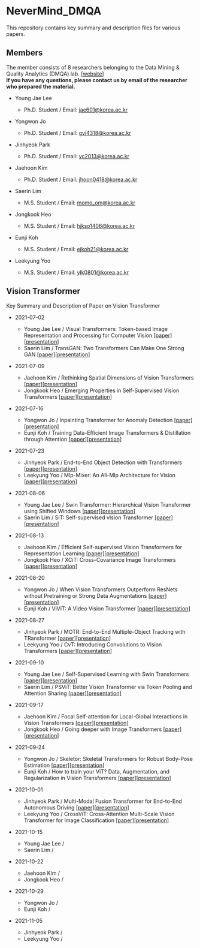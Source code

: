 # NeverMind_DMQA
This repository contains key summary and description files for various papers.

## Members
The member consists of 8 researchers belonging to the Data Mining & Quality Analytics (DMQA) lab. [[website]](http://dmqa.korea.ac.kr/) \
**If you have any questions, please contact us by email of the researcher who prepared the material.**

* Young Jae Lee
  * Ph.D. Student / Email: jae601@korea.ac.kr
  
* Yongwon Jo
  * Ph.D. Student / Email: gyj4318@korea.ac.kr
  
* Jinhyeok Park
  * Ph.D. Student / Email: vc2013@korea.ac.kr
  
* Jaehoon Kim
  * Ph.D. Student / Email: jhoon0418@korea.ac.kr
  
* Saerin Lim
  * M.S. Student / Email: momo_om@korea.ac.kr
  
* Jongkook Heo
  * M.S. Student / Email: hjkso1406@korea.ac.kr
  
* Eunji Koh
  * M.S. Student / Email: ejkoh21@korea.ac.kr
  
* Leekyung Yoo
  * M.S. Student / Email: ylk0801@korea.ac.kr

## Vision Transformer
Key Summary and Description of Paper on Vision Transformer

* 2021-07-02
  * Young Jae Lee / Visual Transformers: Token-based Image Representation and Processing for Computer Vision [[paper]](https://arxiv.org/abs/2006.03677)[[presentation]](https://github.com/dudwojae/NeverMind_DMQA/blob/main/VisionTransformer/20210702/%5B20210702%5DVisual%20Transformers%20-%20Token-based%20Image%20Representation%20and%20Processing%20for%20Computer%20Vision.pdf)
  * Saerin Lim / TransGAN: Two Transformers Can Make One Strong GAN [[paper]](https://arxiv.org/abs/2102.07074)[[presentation]](https://github.com/dudwojae/NeverMind_DMQA/blob/main/VisionTransformer/20210702/%5B20210702%5DTransGAN-Two%20Transformers%20Can%20Make%20One%20Strong%20GAN.pdf)


* 2021-07-09
  * Jaehoon Kim / Rethinking Spatial Dimensions of Vision Transformers [[paper]](https://arxiv.org/abs/2103.16302)[[presentation]](https://github.com/dudwojae/NeverMind_DMQA/blob/main/VisionTransformer/20210709/%5B20210709%5DRethinking%20Spatial%20Dimensions%20of%20Vision%20Transformers.pdf)
  * Jongkook Heo / Emerging Properties in Self-Supervised Vision Transformers [[paper]](https://arxiv.org/abs/2104.14294)[[presentation]](https://github.com/dudwojae/NeverMind_DMQA/blob/main/VisionTransformer/20210709/%5B20210709%5DEmerging%20Properties%20in%20Self-Supervised%20Vision%20Transformer.pdf)

* 2021-07-16
  * Yongwon Jo / Inpainting Transformer for Anomaly Detection [[paper]](https://arxiv.org/abs/2104.13897)[[presentation]](https://github.com/dudwojae/NeverMind_DMQA/blob/main/VisionTransformer/20210716/%5B20210716%5D%20Inpainting%20Tranformer%20for%20Anomaly%20Detection.pdf)
  * Eunji Koh / Training Data-Efficient Image Transformers & Distillation through Attention [[paper]](http://proceedings.mlr.press/v139/touvron21a.html)[[presentation]](https://github.com/dudwojae/NeverMind_DMQA/blob/main/VisionTransformer/20210716/%5B20210716%5DTraining%20data-efficient%20image%20transformers%20%26%20distillation%20through%20attention.pdf)

* 2021-07-23
  * Jinhyeok Park / End-to-End Object Detection with Transformers [[paper]](https://arxiv.org/abs/2005.12872)[[presentation]](https://github.com/dudwojae/NeverMind_DMQA/blob/main/VisionTransformer/20210723/%5B20210723%5DEnd%20to%20End%20Object%20Detection%20with%20Transformers.pdf)
  * Leekyung Yoo / Mlp-Mixer: An All-Mlp Architecture for Vision [[paper]](https://arxiv.org/abs/2105.01601)[[presentation]](https://github.com/dudwojae/NeverMind_DMQA/blob/main/VisionTransformer/20210723/%5B20210723%5DMLP-Mixer%20-%20An%20all-MLP%20Architecture%20for%20Vision.pdf)

* 2021-08-06
  * Young Jae Lee / Swin Transformer: Hierarchical Vision Transformer using Shifted Windows [[paper]](https://arxiv.org/abs/2103.14030)[[presentation]](https://github.com/dudwojae/NeverMind_DMQA/blob/main/VisionTransformer/20210806/%5B20210806%5DSwin%20Transformer%20-%20Hierarchical%20Vision%20Transformer%20using%20Shifted%20Windows.pdf)
  * Saerin Lim / SiT: Self-supervised vIsion Transformer [[paper]](https://arxiv.org/abs/2104.03602)[[presentation]](https://github.com/dudwojae/NeverMind_DMQA/blob/main/VisionTransformer/20210806/%5B20210806%5DSiT%20-%20Self-supervised%20vision%20Transformer.pdf)

* 2021-08-13
  * Jaehoon Kim / Efficient Self-supervised Vision Transformers for Representation Learning [[paper]](https://arxiv.org/abs/2106.09785)[[presentation]](https://github.com/dudwojae/NeverMind_DMQA/blob/main/VisionTransformer/20210813/%5B20210813%5DEfficient%20Self-supervised%20Vision%20Transformers%20for%20Representation%20Learning.pdf)
  * Jongkook Heo / XCiT: Cross-Covariance Image Transformers [[paper]](https://arxiv.org/abs/2106.09681)[[presentation]](https://github.com/dudwojae/NeverMind_DMQA/blob/main/VisionTransformer/20210813/%5B20210813%5D%20XCiT-%20Cross-Covariance%20Image%20Transformers.pdf)

* 2021-08-20
  * Yongwon Jo / When Vision Transformers Outperform ResNets without Pretraining or Strong Data Augmentations [[paper]](https://arxiv.org/abs/2106.01548)[[presentation]](https://github.com/dudwojae/NeverMind_DMQA/blob/main/VisionTransformer/20210820/%5B20210820%5DWhen%20Vision%20Trnasformers%20Outperform%20ResNets%20without%20Pretraining.pdf)
  * Eunji Koh / ViViT: A Video Vision Transformer [[paper]](https://arxiv.org/abs/2103.15691)[[presentation]](https://github.com/dudwojae/NeverMind_DMQA/blob/main/VisionTransformer/20210820/%5B20210820%5DViViT_A%20Video%20Vision%20Transformer.pdf)

* 2021-08-27
  * Jinhyeok Park / MOTR: End-to-End Multiple-Object Tracking with TRansformer [[paper]](https://arxiv.org/abs/2105.03247)[[presentation]](https://github.com/dudwojae/NeverMind_DMQA/blob/main/VisionTransformer/20210827/%5B20210827%5DMOTR%20-%20End-to-End%20Multiple-Object%20Tracking%20with%20TRansformer.pdf)
  * Leekyung Yoo / CvT: Introducing Convolutions to Vision Transformers [[paper]](https://arxiv.org/abs/2103.15808)[[presentation]](https://github.com/dudwojae/NeverMind_DMQA/blob/main/VisionTransformer/20210827/%5B20210827%5DCvT%20-%20Introducing%20Convolutions%20to%20Vision%20Transformers.pdf)

* 2021-09-10
  * Young Jae Lee / Self-Supervised Learning with Swin Transformers [[paper]](https://arxiv.org/abs/2105.04553)[[presentation]](https://github.com/dudwojae/NeverMind_DMQA/blob/main/VisionTransformer/20210910/%5B20210910%5DSelf-Supervised%20Learning%20with%20Swin%20Transformers.pdf)
  * Saerin Lim / PSViT: Better Vision Transformer via Token Pooling and Attention Sharing [[paper]](https://arxiv.org/abs/2108.03428)[[presentation]](https://github.com/dudwojae/NeverMind_DMQA/blob/main/VisionTransformer/20210910/%5B20210910%5DPSViT%20Better%20Vision%20Transformer%20via%20Token%20Pooling%20and%20Attention%20Sharing.pdf)

* 2021-09-17
  * Jaehoon Kim / Focal Self-attention for Local-Global Interactions in Vision Transformers [[paper]](https://arxiv.org/abs/2107.00641)[[presentation]](https://github.com/dudwojae/NeverMind_DMQA/blob/main/VisionTransformer/20210917/%5B20210917%5DFocal%20Self-attention%20for%20Local-Global%20Interactions%20in%20Vision%20Transformers.pdf)
  * Jongkook Heo / Going deeper with Image Transformers [[paper]](https://arxiv.org/abs/2103.17239)[[presentation]](https://github.com/dudwojae/NeverMind_DMQA/blob/main/VisionTransformer/20210917/%5B20210917%5DCaiT-%20Going%20deeper%20with%20Image%20Transformers.pdf)

* 2021-09-24
  * Yongwon Jo / Skeletor: Skeletal Transformers for Robust Body-Pose Estimation [[paper]](https://openaccess.thecvf.com/content/CVPR2021W/ChaLearn/html/Jiang_Skeletor_Skeletal_Transformers_for_Robust_Body-Pose_Estimation_CVPRW_2021_paper.html)[[presentation]](https://github.com/dudwojae/NeverMind_DMQA/blob/main/VisionTransformer/20210924/%5B20210924%5DSkeletor%3DSkeletal%20Transformers%20for%20Robust%20Body-Pose%20Estimation.pdf)
  * Eunji Koh / How to train your ViT? Data, Augmentation, and Regularization in Vision Transformers [[paper]](https://arxiv.org/abs/2106.10270)[[presentation]](https://github.com/dudwojae/NeverMind_DMQA/blob/main/VisionTransformer/20210924/%5B20210924%5DHow%20to%20train%20your%20ViT.%20Data%2C%20Augmentation%2C%20and%20Regularization%20in%20Vision%20Transformers.pdf)

* 2021-10-01
  * Jinhyeok Park / Multi-Modal Fusion Transformer for End-to-End Autonomous Driving [[paper]](https://openaccess.thecvf.com/content/CVPR2021/html/Prakash_Multi-Modal_Fusion_Transformer_for_End-to-End_Autonomous_Driving_CVPR_2021_paper.html)[[presentation]](https://github.com/dudwojae/NeverMind_DMQA/blob/main/VisionTransformer/20211001/%5B20211001%5DMulti-Modal%20Fusion%20Transformer%20for%20End-to-End%20Autonomous%20Driving.pdf)
  * Leekyung Yoo / CrossViT: Cross-Attention Multi-Scale Vision Transformer for Image Classification [[paper]](https://arxiv.org/abs/2103.14899)[[presentation]](https://github.com/dudwojae/NeverMind_DMQA/blob/main/VisionTransformer/20211001/%5B20211001%5DCrossViT%20-%20Cross-Attention%20Multi-Scale%20Vision%20Transformer%20for%20Image%20Classification.pdf)

* 2021-10-15
  * Young Jae Lee / 
  * Saerin Lim /

* 2021-10-22
  * Jaehoon Kim /
  * Jongkook Heo /

* 2021-10-29
  * Yongwon Jo / 
  * Eunji Koh /

* 2021-11-05
  * Jinhyeok Park /
  * Leekyung Yoo /
